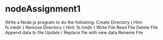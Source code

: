 # nodeAssignment1
Write a Node.js program to do the following:
Create Directory ( Hint: fs.mkdir )
Remove Directory ( Hint: fs.rmdir )
Write File 
Read File 
Delete File
Append data to file
Update / Replace file with new data
Rename File
